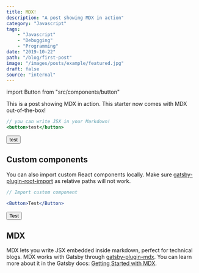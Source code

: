 ```yaml
---
title: MDX!
description: "A post showing MDX in action"
category: "Javascript"
tags:
    - "Javascript"
    - "Debugging"
    - "Programming"
date: "2019-10-22"
path: "/blog/first-post"
image: "/images/posts/example/featured.jpg"
draft: false
source: "internal"
---
```


import Button from "src/components/button"

This is a post showing MDX in action. This starter now comes with MDX out-of-the-box!

```jsx
// you can write JSX in your Markdown!
<button>test</button>
```

<button>test</button>

## Custom components
You can also import custom React components locally. Make sure [gatsby-plugin-root-import](https://www.gatsbyjs.org/plugins/gatsby-plugin-root-import/) as relative paths will not work.

```jsx
// Import custom component
```

```jsx
<Button>Test</Button>
```

<Button>Test</Button>

## MDX

MDX lets you write JSX embedded inside markdown, perfect for technical blogs. MDX works with Gatsby through [gatsby-plugin-mdx](https://www.gatsbyjs.org/packages/gatsby-plugin-mdx/). You can learn more about it in the Gatsby docs: [Getting Started with MDX](https://www.gatsbyjs.org/docs/mdx/getting-started/).